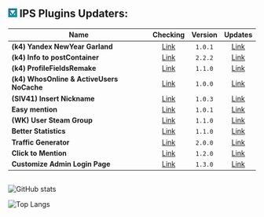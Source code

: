 ## ![IPS](https://github.com/byIx/byIx/blob/main/ic.jpg) IPS Plugins Updaters:

| Name                                      | Checking                                | Version | Updates                                                                       |
| ----------------------------------------- |:---------------------------------------:|:-------:|:-----------------------------------------------------------------------------:|
| **(k4) Yandex NewYear Garland**           | [Link](https://github.com/byIx/ynyg)    | `1.0.1` | [Link](https://ipbmafia.ru/files/file/2614-k4-yandex-newyear-garland)         |
| **(k4) Info to postContainer**            | [Link](https://github.com/byIx/ipc)     | `2.2.2` | [Link](https://ipbmafia.ru/files/file/2491-k4-info-to-postcontainer)          |
| **(k4) ProfileFieldsRemake**              | [Link](https://github.com/byIx/pfr)     | `1.1.0` | [Link](https://ipbmafia.ru/files/file/2597-k4-profilefieldsremake)            |
| **(k4) WhosOnline & ActiveUsers NoCache** | [Link](https://github.com/byIx)         | `1.0.0` | [Link](https://ipbmafia.ru/files/file/2528-k4-whosonline-activeusers-nocache) |
| **(SIV41) Insert Nickname**               | [Link](https://github.com/byIx/insname) | `1.0.3` | [Link](https://ipbmafia.ru/topic/15373-siv41-insert-nickname-102)             |
| **Easy mention**                          | [Link](https://github.com/byIx/easym)   | `1.0.1` | [Link](https://ipbmafia.ru/files/file/2176-easy-mention-101)                  |
| **(WK) User Steam Group**                 | [Link](https://github.com/byIx/usg)     | `1.1.0` | [Link](https://ipbmafia.ru/files/file/2599-wk-user-steam-group)               |
| **Better Statistics**                     | [Link](https://github.com/byIx/bstats)  | `1.1.0` | [Link](https://ipbmafia.ru/files/file/2499-better-statistics)                 |
| **Traffic Generator**                     | [Link](https://github.com/byIx/tgen)    | `2.0.0` | [Link](https://ipbmafia.ru/topic/13427-traffic-generator-109-eng-rus)         |
| **Click to Mention**                      | [Link](https://github.com/byIx/click)   | `1.2.0` | [Link](https://ipbmafia.ru/files/file/2490-click-to-mention)                  |
| **Customize Admin Login Page**            | [Link](https://github.com/byIx/calp)    | `1.3.0` | [Link](https://ipbmafia.ru/files/file/2492-customize-admin-login-page)        |

##

![GitHub stats](https://github-readme-stats.vercel.app/api?username=byIx&count_private=true&include_all_commits=true&show_icons=true&theme=radical&border_color=141321&text_color=ADBAC3&icon_color=00FF4D)

![Top Langs](https://github-readme-stats.vercel.app/api/top-langs/?username=byIx&count_private=true&bg_color=141321&border_color=141321&text_color=ADBAC3)

